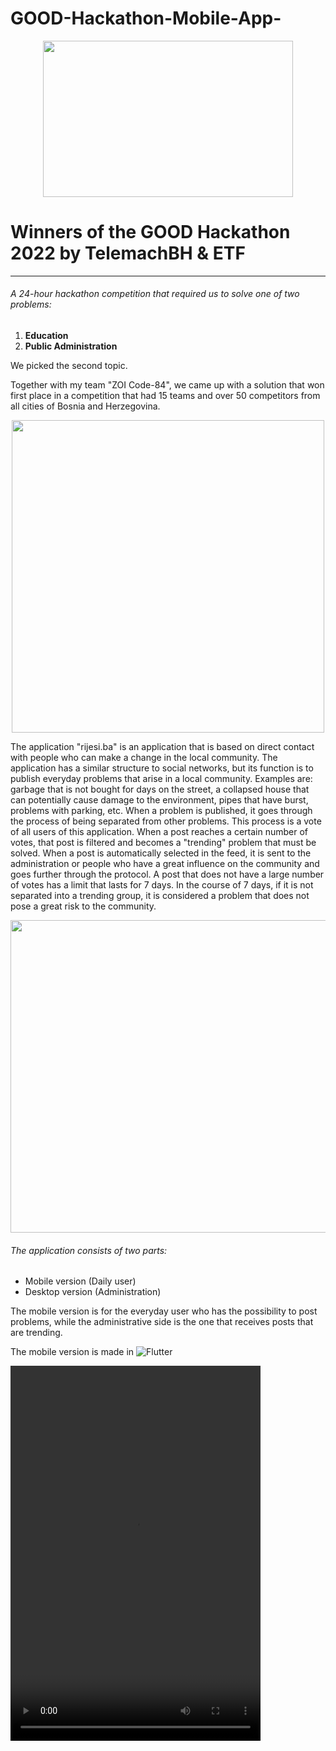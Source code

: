 # GOOD-Hackathon-Mobile-App-
<div id="header"  align="center">
<img src="https://telemach.ba/wp-content/uploads/2022/09/RASPORED_BANER-WEB.jpg" width="400" height="250">
</div>

# Winners of the GOOD Hackathon 2022 by TelemachBH & ETF  

---

###### A 24-hour hackathon competition that required us to solve one of two problems:
1. **Education**
2. **Public Administration**

We picked the second topic.

Together with my team "ZOI Code-84", we came up with a solution that won first place in a competition that had 15 teams and over 50
competitors from all cities of Bosnia and Herzegovina.

<div id="header"  align="center">
<img src="https://user-images.githubusercontent.com/76163793/205338106-c19004f5-86c5-4f24-a22c-779c8a7c4705.png" width="500" height="500">
</div>

The application "rijesi.ba" is an application that is based on direct contact with people who can make a change in the local community.
The application has a similar structure to social networks, but its function is to publish everyday problems that arise in a local community.
Examples are: garbage that is not bought for days on the street, a collapsed house that can potentially cause damage to the environment, pipes that have burst, problems with parking, etc.
When a problem is published, it goes through the process of being separated from other problems. This process is a vote of all users of this application.
When a post reaches a certain number of votes, that post is filtered and becomes a "trending" problem that must be solved.
When a post is automatically selected in the feed, it is sent to the administration or people who have a great influence on the community and goes further through the protocol.
A post that does not have a large number of votes has a limit that lasts for 7 days. In the course of 7 days, if it is not separated into a trending group, it is considered a problem that does not pose a great risk to the community.

<div id="header"  align="center">
<img src="https://user-images.githubusercontent.com/76163793/205338149-21411d4e-faa2-4d27-8d4a-e283e4bc469e.jpeg" width="800" height="500">
</div>

###### The application consists of two parts:
- Mobile version (Daily user)
- Desktop version (Administration)

The mobile version is for the everyday user who has the possibility to post problems, while the administrative side is the one that receives posts that are trending.

The mobile version is made in  ![Flutter](https://img.shields.io/badge/Flutter-02569B?style=for-the-badge&logo=flutter&logoColor=white)


<video width="400" height="600" controls>
<source src="https://user-images.githubusercontent.com/76163793/205342087-6ae097fb-b116-4d68-88b9-359f16a0c088.mp4" type="video/mp4">
</video>

